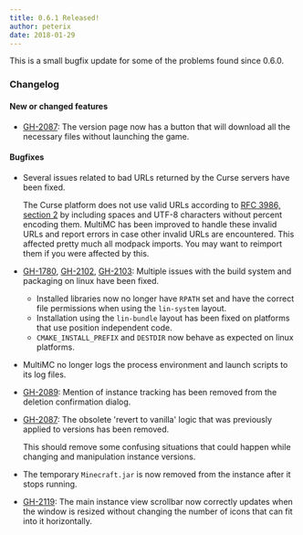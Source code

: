 ```yaml
---
title: 0.6.1 Released!
author: peterix
date: 2018-01-29
---
```


This is a small bugfix update for some of the problems found since 0.6.0.

### Changelog

#### New or changed features

- [GH-2087](https://github.com/MultiMC/MultiMC5/issues/2087): The version page now has a button that will download all the necessary files without launching the game.

#### Bugfixes

- Several issues related to bad URLs returned by the Curse servers have been fixed.

    The Curse platform does not use valid URLs according to [RFC 3986, section 2](https://tools.ietf.org/html/rfc3986#section-2) by including spaces and UTF-8 characters without percent encoding them.
    MultiMC has been improved to handle these invalid URLs and report errors in case other invalid URLs are encountered.
    This affected pretty much all modpack imports. You may want to reimport them if you were affected by this.

- [GH-1780](https://github.com/MultiMC/MultiMC5/issues/1780), [GH-2102](https://github.com/MultiMC/MultiMC5/issues/2102), [GH-2103](https://github.com/MultiMC/MultiMC5/issues/2103): Multiple issues with the build system and packaging on linux have been fixed.

    - Installed libraries now no longer have `RPATH` set and have the correct file permissions when using the `lin-system` layout.
    - Installation using the `lin-bundle` layout has been fixed on platforms that use position independent code.
    - `CMAKE_INSTALL_PREFIX` and `DESTDIR` now behave as expected on linux platforms.

- MultiMC no longer logs the process environment and launch scripts to its log files.

- [GH-2089](https://github.com/MultiMC/MultiMC5/issues/2089): Mention of instance tracking has been removed from the deletion confirmation dialog.

- [GH-2087](https://github.com/MultiMC/MultiMC5/issues/2087): The obsolete 'revert to vanilla' logic that was previously applied to versions has been removed.

    This should remove some confusing situations that could happen while changing and manipulation instance versions.

- The temporary `Minecraft.jar` is now removed from the instance after it stops running.

- [GH-2119](https://github.com/MultiMC/MultiMC5/issues/2119): The main instance view scrollbar now correctly updates when the window is resized without changing the number of icons that can fit into it horizontally.
